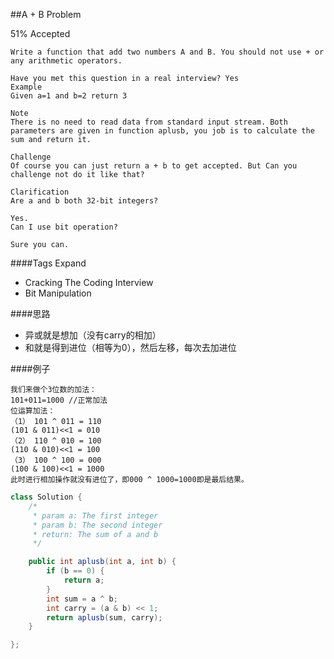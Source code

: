 ##A + B Problem

51% Accepted

	Write a function that add two numbers A and B. You should not use + or any arithmetic operators.

	Have you met this question in a real interview? Yes
	Example
	Given a=1 and b=2 return 3

	Note
	There is no need to read data from standard input stream. Both parameters are given in function aplusb, you job is to calculate the sum and return it.

	Challenge
	Of course you can just return a + b to get accepted. But Can you challenge not do it like that?

	Clarification
	Are a and b both 32-bit integers?

	Yes.
	Can I use bit operation?

	Sure you can.

####Tags Expand
- Cracking The Coding Interview
- Bit Manipulation

####思路
- 异或就是想加（没有carry的相加）
- 和就是得到进位（相等为0），然后左移，每次去加进位

####例子

	我们来做个3位数的加法：
	101+011=1000 //正常加法
	位运算加法：
	（1） 101 ^ 011 = 110
	(101 & 011)<<1 = 010
	（2） 110 ^ 010 = 100
	(110 & 010)<<1 = 100
	（3） 100 ^ 100 = 000
	(100 & 100)<<1 = 1000
	此时进行相加操作就没有进位了，即000 ^ 1000=1000即是最后结果。

```java
class Solution {
    /*
     * param a: The first integer
     * param b: The second integer
     * return: The sum of a and b
     */

    public int aplusb(int a, int b) {
        if (b == 0) {
            return a;
        }
        int sum = a ^ b;
        int carry = (a & b) << 1;
        return aplusb(sum, carry);
    }

};

```
